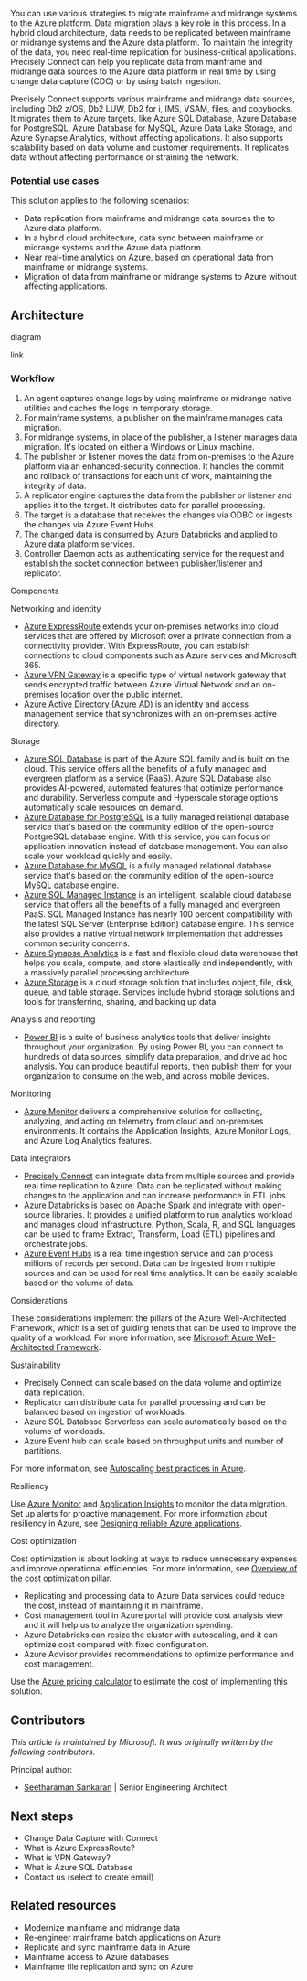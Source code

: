  You can use various strategies to migrate mainframe and midrange systems to the Azure platform. Data migration plays a key role in this process. In a hybrid cloud architecture, data needs to be replicated between mainframe or midrange systems and the Azure data platform. To maintain the integrity of the data, you need real-time replication for business-critical applications. Precisely Connect can help you replicate data from mainframe and midrange data sources to the Azure data platform in real time by using change data capture (CDC) or by using batch ingestion.

Precisely Connect supports various mainframe and midrange data sources, including Db2 z/OS, Db2 LUW, Db2 for i, IMS, VSAM, files, and copybooks. It migrates them to Azure targets, like Azure SQL Database, Azure Database for PostgreSQL, Azure Database for MySQL, Azure Data Lake Storage, and Azure Synapse Analytics, without affecting applications. It also supports scalability based on data volume and customer requirements. It replicates data without affecting performance or straining the network. 

### Potential use cases

This solution applies to the following scenarios:

- Data replication from mainframe and midrange data sources the to Azure data platform.
- In a hybrid cloud architecture, data sync between mainframe or midrange systems and the Azure data platform.
- Near real-time analytics on Azure, based on operational data from mainframe or midrange systems. 
- Migration of data from mainframe or midrange systems to Azure without affecting applications.

## Architecture

diagram

link 

### Workflow 

1.	An agent captures change logs by using mainframe or midrange native utilities and caches the logs in temporary storage.
2.	For mainframe systems, a publisher on the mainframe manages data migration.
3.	For midrange systems, in place of the publisher, a listener manages data migration. It's located on either a Windows or Linux machine.
4.	The publisher or listener moves the data from on-premises to the Azure platform via an enhanced-security connection. It handles the commit and rollback of transactions for each unit of work, maintaining the integrity of data.
5.	A replicator engine captures the data from the publisher or listener and applies it to the target. It distributes data for parallel processing.
6.	The target is a database that receives the changes via ODBC or ingests the changes via Azure Event Hubs. 
7.	The changed data is consumed by Azure Databricks and applied to Azure data platform services.
8.	Controller Daemon acts as authenticating service for the request and establish the socket connection between publisher/listener and replicator. 

Components

Networking and identity

- [Azure ExpressRoute](https://azure.microsoft.com/services/expressroute) extends your on-premises networks into cloud services that are offered by Microsoft over a private connection from a connectivity provider. With ExpressRoute, you can establish connections to cloud components such as Azure services and Microsoft 365.
- [Azure VPN Gateway](https://azure.microsoft.com/services/vpn-gateway) is a specific type of virtual network gateway that sends encrypted traffic between Azure Virtual Network and an on-premises location over the public internet.
- [Azure Active Directory (Azure AD)](https://azure.microsoft.com/services/active-directory) is an identity and access management service that synchronizes with an on-premises active directory.

Storage

- [Azure SQL Database](https://azure.microsoft.com/services/sql-database) is part of the Azure SQL family and is built on the cloud. This service offers all the benefits of a fully managed and evergreen platform as a service (PaaS). Azure SQL Database also provides AI-powered, automated features that optimize performance and durability. Serverless compute and Hyperscale storage options automatically scale resources on demand.
- [Azure Database for PostgreSQL](https://azure.microsoft.com/services/postgresql) is a fully managed relational database service that's based on the community edition of the open-source PostgreSQL database engine. With this service, you can focus on application innovation instead of database management. You can also scale your workload quickly and easily.
- [Azure Database for MySQL](https://azure.microsoft.com/services/mysql) is a fully managed relational database service that's based on the community edition of the open-source MySQL database engine.
- [Azure SQL Managed Instance](https://azure.microsoft.com/products/azure-sql/managed-instance) is an intelligent, scalable cloud database service that offers all the benefits of a fully managed and evergreen PaaS. SQL Managed Instance has nearly 100 percent compatibility with the latest SQL Server (Enterprise Edition) database engine. This service also provides a native virtual network implementation that addresses common security concerns.
- [Azure Synapse Analytics](https://azure.microsoft.com/services/synapse-analytics) is a fast and flexible cloud data warehouse that helps you scale, compute, and store elastically and independently, with a massively parallel processing architecture.
- [Azure Storage](https://azure.microsoft.com/product-categories/storage) is a cloud storage solution that includes object, file, disk, queue, and table storage. Services include hybrid storage solutions and tools for transferring, sharing, and backing up data.

Analysis and reporting

- [Power BI](https://powerbi.microsoft.com) is a suite of business analytics tools that deliver insights throughout your organization. By using Power BI, you can connect to hundreds of data sources, simplify data preparation, and drive ad hoc analysis. You can produce beautiful reports, then publish them for your organization to consume on the web, and across mobile devices.

Monitoring

- [Azure Monitor](https://azure.microsoft.com/services/monitor) delivers a comprehensive solution for collecting, analyzing, and acting on telemetry from cloud and on-premises environments. It contains the Application Insights, Azure Monitor Logs, and Azure Log Analytics features.

Data integrators

- [Precisely Connect](https://www.precisely.com/product/precisely-connect/connect) can integrate data from multiple sources and provide real time replication to Azure. Data can be replicated without making changes to the application and can increase performance in ETL jobs.
- [Azure Databricks](https://azure.microsoft.com/products/databricks) is based on Apache Spark and integrate with open-source libraries. It provides a unified platform to run analytics workload and manages cloud infrastructure. Python, Scala, R, and SQL languages can be used to frame Extract, Transform, Load (ETL) pipelines and orchestrate jobs.
- [Azure Event Hubs]() is a real time ingestion service and can process millions of records per second. Data can be ingested from multiple sources and can be used for real time analytics. It can be easily scalable based on the volume of data.  

Considerations

These considerations implement the pillars of the Azure Well-Architected Framework, which is a set of guiding tenets that can be used to improve the quality of a workload. For more information, see [Microsoft Azure Well-Architected Framework](/azure/architecture/framework).

Sustainability

- Precisely Connect can scale based on the data volume and optimize data replication.
- Replicator can distribute data for parallel processing and can be balanced based on ingestion of workloads.
- Azure SQL Database Serverless can scale automatically based on the volume of workloads.
- Azure Event hub can scale based on throughput units and number of partitions.

For more information, see [Autoscaling best practices in Azure](../../best-practices/auto-scaling.md).

Resiliency

Use [Azure Monitor](https://azure.microsoft.com/services/monitor) and [Application Insights](/azure/azure-monitor/app/app-insights-overview) to monitor the data migration. Set up alerts for proactive management. For more information about resiliency in Azure, see [Designing reliable Azure applications](/azure/architecture/framework/resiliency/app-design).

Cost optimization

Cost optimization is about looking at ways to reduce unnecessary expenses and improve operational efficiencies. For more information, see [Overview of the cost optimization pillar](/azure/architecture/framework/cost/overview). 

- Replicating and processing data to Azure Data services could reduce the cost, instead of maintaining it in mainframe.
- Cost management tool in Azure portal will provide cost analysis view and it will help us to analyze the organization spending.
- Azure Databricks can resize the cluster with autoscaling, and it can optimize cost compared with fixed configuration.
- Azure Advisor provides recommendations to optimize performance and cost management.

Use the [Azure pricing calculator](https://azure.microsoft.com/pricing/calculator) to estimate the cost of implementing this solution.

## Contributors

*This article is maintained by Microsoft. It was originally written by the following contributors.*

Principal author:
- [Seetharaman Sankaran](https://www.linkedin.com/in/seetharamsan) | Senior Engineering Architect

## Next steps
- Change Data Capture with Connect
- What is Azure ExpressRoute?
- What is VPN Gateway?
- What is Azure SQL Database
- Contact us (select to create email)

## Related resources

- Modernize mainframe and midrange data
- Re-engineer mainframe batch applications on Azure
- Replicate and sync mainframe data in Azure
- Mainframe access to Azure databases
- Mainframe file replication and sync on Azure

